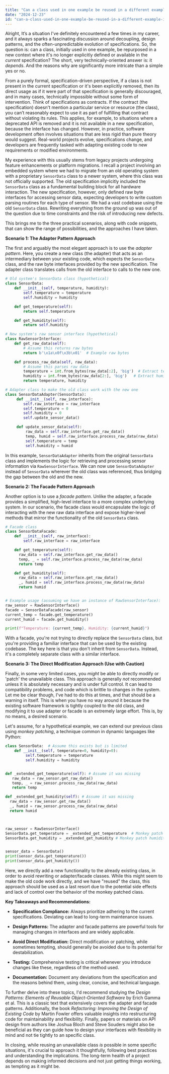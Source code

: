 ```yaml
---
title: "Can a class used in one example be reused in a different example if it's now unavailable in the specification?"
date: "2024-12-23"
id: "can-a-class-used-in-one-example-be-reused-in-a-different-example-if-its-now-unavailable-in-the-specification"
---
```


Alright,  It’s a situation I've definitely encountered a few times in my career, and it always sparks a fascinating discussion around decoupling, design patterns, and the often-unpredictable evolution of specifications. So, the question is: can a class, initially used in one example, be repurposed in a new context where it's no longer explicitly defined or available in the *current* specification? The short, very technically-oriented answer is: it *depends*. And the reasons why are significantly more intricate than a simple yes or no.

From a purely formal, specification-driven perspective, if a class is not present in the current specification or it's been explicitly removed, then its direct usage as if it were part of that specification is generally discouraged, and in many cases, technically impossible without some form of intervention. Think of specifications as contracts. If the contract (the specification) doesn't mention a particular service or resource (the class), you can’t reasonably expect to use it as part of fulfilling that contract without violating its rules. This applies, for example, to situations where a deprecated API is removed and it is not available in a new specification, because the interface has changed. However, in practice, software development often involves situations that are less rigid than pure theory would suggest. Real-world projects evolve, specifications change, and developers are frequently tasked with adapting existing code to new requirements or modified environments.

My experience with this usually stems from legacy projects undergoing feature enhancements or platform migrations. I recall a project involving an embedded system where we had to migrate from an old operating system with a proprietary `SensorData` class to a newer system, where this class was not officially supported. The old specification implicitly included the `SensorData` class as a fundamental building block for all hardware interaction. The new specification, however, only defined raw byte interfaces for accessing sensor data, expecting developers to write custom parsing routines for each type of sensor. We had a vast codebase using the old `SensorData` class. Rewriting everything from the ground up was out of the question due to time constraints and the risk of introducing new defects.

This brings me to the three practical scenarios, along with code snippets, that can show the range of possibilities, and the approaches I have taken.

**Scenario 1: The Adapter Pattern Approach**

The first and arguably the most elegant approach is to use the *adapter pattern*. Here, you create a new class (the adapter) that acts as an intermediary between your existing code, which expects the `SensorData` class, and the raw byte interfaces provided by the new specification. The adapter class translates calls from the old interface to calls to the new one.

```python
# Old system's SensorData class (hypothetical)
class SensorData:
    def __init__(self, temperature, humidity):
        self.temperature = temperature
        self.humidity = humidity

    def get_temperature(self):
        return self.temperature

    def get_humidity(self):
        return self.humidity

# New system's raw sensor interface (hypothetical)
class RawSensorInterface:
    def get_raw_data(self):
        # Assume this returns raw bytes
        return b'\x1a\x0f\x3b\x01'  # Example raw bytes

    def process_raw_data(self, raw_data):
        # Assume this parses raw data
        temperature = int.from_bytes(raw_data[:2], 'big')  # Extract temperature
        humidity = int.from_bytes(raw_data[2:], 'big')   # Extract humidity
        return temperature, humidity

# Adapter class to make the old class work with the new one
class SensorDataAdapter(SensorData):
     def __init__(self, raw_interface):
        self.raw_interface = raw_interface
        self.temperature = 0
        self.humidity = 0
        self.update_sensor_data()

     def update_sensor_data(self):
         raw_data = self.raw_interface.get_raw_data()
         temp, humid = self.raw_interface.process_raw_data(raw_data)
         self.temperature = temp
         self.humidity = humid
```

In this example, `SensorDataAdapter` inherits from the original `SensorData` class and implements the logic for retrieving and processing sensor information via `RawSensorInterface`. We can now use `SensorDataAdapter` instead of `SensorData` wherever the old class was referenced, thus bridging the gap between the old and the new.

**Scenario 2: The Facade Pattern Approach**

Another option is to use a *facade pattern*. Unlike the adapter, a facade provides a simplified, high-level interface to a more complex underlying system. In our scenario, the facade class would encapsulate the logic of interacting with the new raw data interface and expose higher-level methods that mirror the functionality of the old `SensorData` class.

```python
# Facade class
class SensorDataFacade:
    def __init__(self, raw_interface):
        self.raw_interface = raw_interface

    def get_temperature(self):
      raw_data = self.raw_interface.get_raw_data()
      temp, _ = self.raw_interface.process_raw_data(raw_data)
      return temp

    def get_humidity(self):
      raw_data = self.raw_interface.get_raw_data()
      _, humid = self.raw_interface.process_raw_data(raw_data)
      return humid


# Example usage (assuming we have an instance of RawSensorInterface):
raw_sensor = RawSensorInterface()
facade = SensorDataFacade(raw_sensor)
current_temp = facade.get_temperature()
current_humid = facade.get_humidity()

print(f"Temperature: {current_temp}, Humidity: {current_humid}")
```

With a facade, you're not trying to directly replace the `SensorData` class, but you're providing a familiar interface that can be used by the existing codebase. The key here is that you don't inherit from `SensorData`. Instead, it's a completely separate class with a similar interface.

**Scenario 3: The Direct Modification Approach (Use with Caution)**

Finally, in some very limited cases, you *might* be able to directly modify or 'patch' the unavailable class. This approach is generally *not* recommended unless it is absolutely necessary and is under full control. It can lead to compatibility problems, and code which is brittle to changes in the system. Let me be clear though, I've had to do this at times, and that should be a warning in itself. This is when you have no way around it because the existing software framework is tightly coupled to the old class, and modifying it to use adapter or facade is an extremely large effort. This is, by no means, a desired scenario.

Let's assume, for a hypothetical example, we can extend our previous class using *monkey patching*, a technique common in dynamic languages like Python:

```python
class SensorData:  # Assume this exists but is limited
    def __init__(self, temperature=0, humidity=0):
         self.temperature = temperature
         self.humidity = humidity


def _extended_get_temperature(self): # Assume it was missing
   raw_data = raw_sensor.get_raw_data()
   temp, _ = raw_sensor.process_raw_data(raw_data)
   return temp

def _extended_get_humidity(self): # Assume it was missing
  raw_data = raw_sensor.get_raw_data()
  _, humid = raw_sensor.process_raw_data(raw_data)
  return humid



raw_sensor = RawSensorInterface()
SensorData.get_temperature = _extended_get_temperature  # Monkey patch temperature
SensorData.get_humidity = _extended_get_humidity # Monkey patch humidity


sensor_data = SensorData()
print(sensor_data.get_temperature())
print(sensor_data.get_humidity())
```
Here, we directly add a new functionality to the already existing class, in order to avoid rewriting or adapter/facade classes. While this might seem to make the old code work directly, and we have "reused" the class, this approach should be used as a last resort due to the potential side effects and lack of control over the behavior of the monkey patched class.

**Key Takeaways and Recommendations:**

* **Specification Compliance:** Always prioritize adhering to the current specifications. Deviating can lead to long-term maintenance issues.

* **Design Patterns:** The adapter and facade patterns are powerful tools for managing changes in interfaces and are widely applicable.

* **Avoid Direct Modification:** Direct modification or patching, while sometimes tempting, should generally be avoided due to its potential for destabilization.

* **Testing:** Comprehensive testing is critical whenever you introduce changes like these, regardless of the method used.

* **Documentation:** Document any deviations from the specification and the reasons behind them, using clear, concise, and technical language.

To further delve into these topics, I'd recommend studying the *Design Patterns: Elements of Reusable Object-Oriented Software* by Erich Gamma et al. This is a classic text that extensively covers the adapter and facade patterns. Additionally, the book *Refactoring: Improving the Design of Existing Code* by Martin Fowler offers valuable insights into restructuring code for maintainability and flexibility. Finally, papers or materials on API design from authors like Joshua Bloch and Steve Souders might also be beneficial as they can guide how to design your interfaces with flexibility in mind and not tie tightly to an specific class.

In closing, while reusing an unavailable class *is* possible in some specific situations, it's crucial to approach it thoughtfully, following best practices and understanding the implications. The long-term health of a project depends on making informed decisions and not just getting things working, as tempting as it might be.
